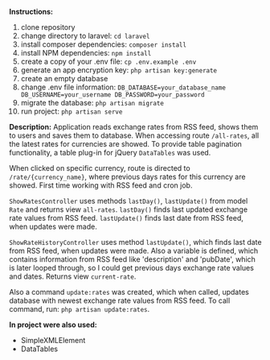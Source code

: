 **Instructions:**
1. clone repository
2. change directory to laravel:
`cd laravel`
3. install composer dependencies:
`composer install`
4. install NPM dependencies:
`npm install`
5. create a copy of your .env file:
`cp .env.example .env`
6. generate an app encryption key:
`php artisan key:generate`
7. create an empty database 
8. change .env file information:
`DB_DATABASE=your_database_name
DB_USERNAME=your_username
DB_PASSWORD=your_password`
9. migrate the database:
`php artisan migrate`
10. run project:
`php artisan serve`

**Description:**
Application reads exchange rates from RSS feed, shows them to users and saves them to database. 
When accessing route `/all-rates`, all the latest rates for currencies are showed. To provide table pagination functionality,
a table plug-in for jQuery `DataTables` was used.

When clicked on specific currency, route is directed to `/rate/{currency_name}`, where previous days rates for this
currency are showed.
First time working with RSS feed and cron job.

`ShowRatesController` uses methods `lastDay()`, `lastUpdate()` from model `Rate` and returns view `all-rates`. 
`lastDay()` finds last updated exchange rate values from RSS feed. `lastUpdate()` finds last date from RSS feed, when 
updates were made.

`ShowRateHistoryController` uses method `lastUpdate()`, which finds last date from RSS feed, when updates were made.
Also a variable is defined, which contains information from RSS feed like 'description' and 'pubDate', which is later 
looped through, so I could get previous days exchange rate values and dates. Returns view `current-rate`.

Also a command `update:rates` was created, which when called, updates database with newest exchange rate values from RSS 
feed. To call command, run: `php artisan update:rates`.

**In project were also used:**
- SimpleXMLElement
- DataTables


